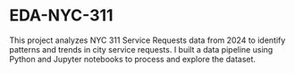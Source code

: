 # EDA-NYC-311
This project analyzes NYC 311 Service Requests data from 2024 to identify patterns and trends in city service requests. I built a data pipeline using Python and Jupyter notebooks to process and explore the dataset.
